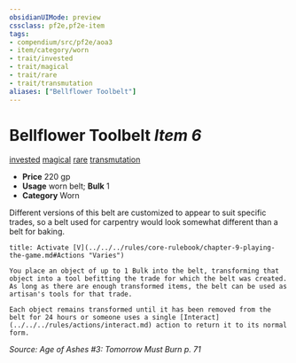 ```yaml
---
obsidianUIMode: preview
cssclass: pf2e,pf2e-item
tags:
- compendium/src/pf2e/aoa3
- item/category/worn
- trait/invested
- trait/magical
- trait/rare
- trait/transmutation
aliases: ["Bellflower Toolbelt"]
---
```

# Bellflower Toolbelt *Item 6*  
[invested](../../../rules/traits/invested.md)  [magical](../../../rules/traits/magical.md)  [rare](../../../rules/traits/rare.md)  [transmutation](../../../rules/traits/transmutation.md)  

- **Price** 220 gp
- **Usage** worn belt; **Bulk** 1
- **Category** Worn

Different versions of this belt are customized to appear to suit specific trades, so a belt used for carpentry would look somewhat different than a belt for baking.

```ad-embed-ability
title: Activate [V](../../../rules/core-rulebook/chapter-9-playing-the-game.md#Actions "Varies")

You place an object of up to 1 Bulk into the belt, transforming that object into a tool befitting the trade for which the belt was created. As long as there are enough transformed items, the belt can be used as artisan's tools for that trade.

Each object remains transformed until it has been removed from the belt for 24 hours or someone uses a single [Interact](../../../rules/actions/interact.md) action to return it to its normal form.
```

*Source: Age of Ashes #3: Tomorrow Must Burn p. 71*
